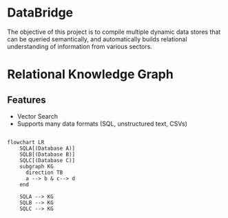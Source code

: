 # DataBridge

The objective of this project is to compile multiple dynamic data stores that can be queried semantically, and automatically builds relational understanding of information from various sectors.

# Relational Knowledge Graph

## Features
- Vector Search
- Supports many data formats (SQL, unstructured text, CSVs)

```mermaid

flowchart LR
    SQLA[(Database A)]
    SQLB[(Database B)]
    SQLC[(Database C)]
    subgraph KG
      direction TB
      a --> b & c--> d
    end
    
    SQLA --> KG
    SQLB --> KG
    SQLC --> KG
```
